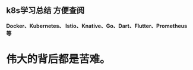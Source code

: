 ## k8s学习总结 方便查阅

**Docker、Kubernetes、 Istio、Knative、Go、Dart、Flutter、Prometheus 等**

# 伟大的背后都是苦难。



